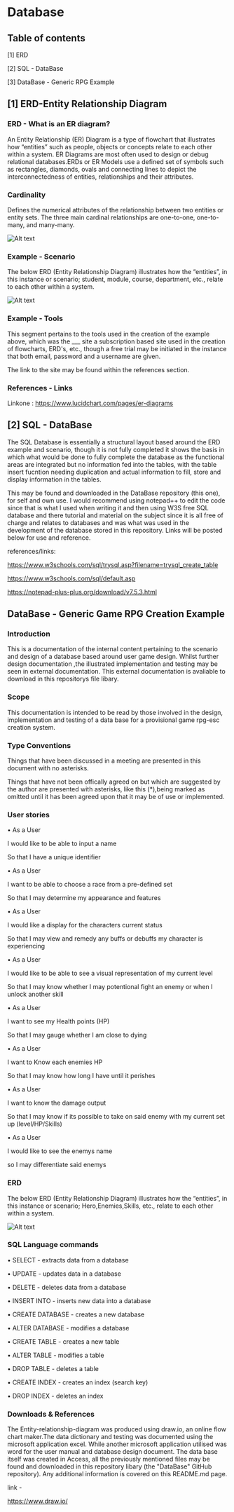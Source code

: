 # Database
## Table of contents

[1] ERD

[2] SQL - DataBase

[3] DataBase - Generic RPG Example

## [1] ERD-Entity Relationship Diagram

### ERD - What is an ER diagram?

An Entity Relationship (ER) Diagram is a type of flowchart that illustrates how “entities” such as people, objects or concepts relate to each other within a system. ER Diagrams are most often used to design or debug relational databases.ERDs or ER Models use a defined set of symbols such as rectangles, diamonds, ovals and connecting lines to depict the interconnectedness of entities, relationships and their attributes.

### Cardinality

Defines the numerical attributes of the relationship between two entities or entity sets. The three main cardinal relationships are one-to-one, one-to-many, and many-many.


![Alt text](https://github.com/matthewsides/Database/blob/master/erd-symbols.png?raw=true "ERD")


### Example - Scenario

The below ERD (Entity Relationship Diagram) illustrates how the “entities”, in this instance or scenario; student, module, course, department, etc., relate to each other within a system.

![Alt text](https://github.com/matthewsides/Database/blob/master/Entity%20Relationship%20Diagram.png?raw=true "ERD")


### Example - Tools
This segment pertains to the tools used in the creation of the example above, which was the ___ site a subscription based site used in the creation of flowcharts, ERD's, etc., though a free trial may be initiated in the instance that both email, password and a username are given.

The link to the site may be found within the references section.

### References - Links

Linkone : https://www.lucidchart.com/pages/er-diagrams

## [2] SQL - DataBase

The SQL Database is essentially a structural layout based around the ERD example and scenario, though it is not fully completed it shows the basis in which what would be done to fully complete the database as the functional areas are integrated but no information fed into the tables, with the table insert fucntion needing duplication and actual information to fill, store and display information in the tables.

This may be found and downloaded in the DataBase repository (this one), for self and own use. I would recommend using notepad++ to edit the code since that is what I used when writing it and then using W3S free SQL database and there tutorial and material on the subject since it is all free of charge and relates to databases and was what was used in the development of the database stored in this repository. Links will be posted below for use and reference.

references/links: 

https://www.w3schools.com/sql/trysql.asp?filename=trysql_create_table

https://www.w3schools.com/sql/default.asp

https://notepad-plus-plus.org/download/v7.5.3.html


## DataBase - Generic Game RPG Creation Example

### Introduction 

This is a documentation of the internal content pertaining to the scenario and design of a database based around user game design. Whilst further design documentation ,the illustrated implementation and testing may be seen in external documentation. This external documentation is avaliable to download in this repositorys file libary.

### Scope

This documentation is intended to be read by those involved in the design, implementation and testing of a data base for a provisional  game rpg-esc creation system.  

### Type Conventions

Things that have been discussed in a meeting are presented in this document with no asterisks.

Things that have not been offically agreed on but which are suggested by the author are presented with asterisks, like this (*),being marked as omitted until it has been agreed upon that it may be of use or implemented.

### User stories

• As a User 

  I would like to be able to input a name
  
  So that I have a unique identifier
  
 
• As a User 

  I want to be able to choose a race from a pre-defined set
  
  So that I may determine my appearance and features
  
• As a User 
  
  I would like a display for the characters current status
  
  So that I may view and remedy any buffs or debuffs my character is experiencing 


• As a User

  I would like to be able to see a visual representation of my current level
  
  So that I may know whether I may potentional fight an enemy or when I unlock another skill


• As a User
  
  I want to see my Health points (HP)
  
  So that I may gauge whether I am close to dying

• As a User

  I want to Know each enemies HP
  
  So that I may know how long I have until it perishes 
  
  
• As a User

I want to know the damage output

So that I may know if its possible to take on said enemy with my current set up (level/HP/Skills)

• As a User

I would like to see the enemys name 

so I may differentiate said enemys 



### ERD 

The below ERD (Entity Relationship Diagram) illustrates how the “entities”, in this instance or scenario; Hero,Enemies,Skills, etc., relate to each other within a system.

![Alt text](https://github.com/matthewsides/Database/blob/master/ERD-RPG.png?raw=true "ERD")


### SQL Language commands

• SELECT - extracts data from a database

• UPDATE - updates data in a database

• DELETE - deletes data from a database

• INSERT INTO - inserts new data into a database

• CREATE DATABASE - creates a new database

• ALTER DATABASE - modifies a database

• CREATE TABLE - creates a new table

• ALTER TABLE - modifies a table

• DROP TABLE - deletes a table

• CREATE INDEX - creates an index (search key)

• DROP INDEX - deletes an index


### Downloads & References

The Entity-relationship-diagram was produced using draw.io, an online flow chart maker.The data dictionary and testing was documented using the microsoft application excel. While another microsoft application utilised was word for the user manual and database design document. The data base itself was created in Access, all the previously mentioned files may be found and downloaded in this repository libary (the "DataBase" GitHub repository).  Any additional information is covered on this README.md page.


link -

https://www.draw.io/
